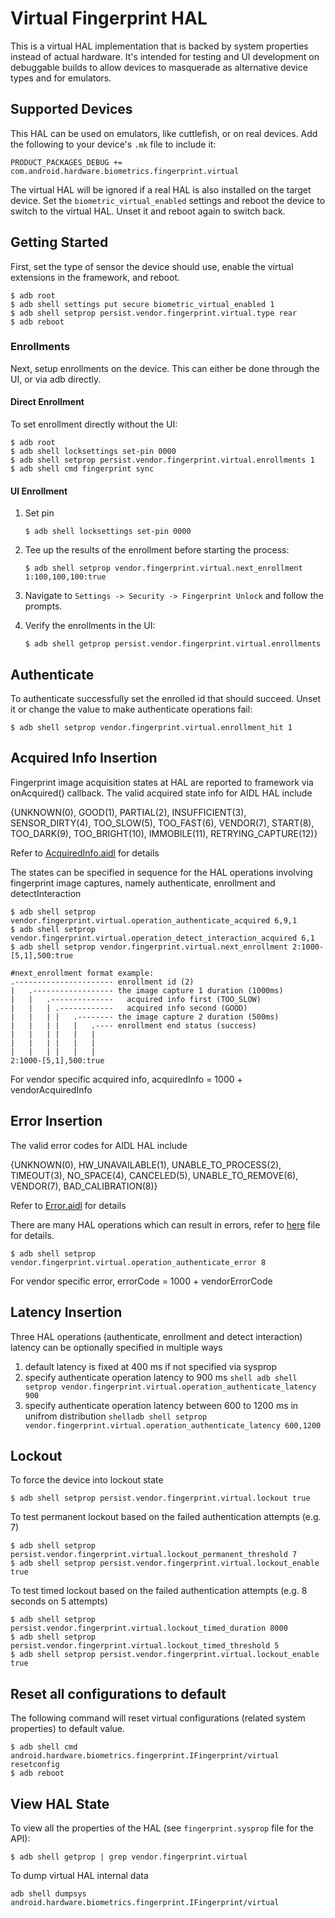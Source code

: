# Virtual Fingerprint HAL

This is a virtual HAL implementation that is backed by system properties instead
of actual hardware. It's intended for testing and UI development on debuggable
builds to allow devices to masquerade as alternative device types and for
emulators.

## Supported Devices

This HAL can be used on emulators, like cuttlefish, or on real devices. Add the
following to your device's `.mk` file to include it:

```
PRODUCT_PACKAGES_DEBUG += com.android.hardware.biometrics.fingerprint.virtual
```

The virtual HAL will be ignored if a real HAL is also installed on the target
device. Set the `biometric_virtual_enabled` settings and reboot the device to
switch to the virtual HAL. Unset it and reboot again to switch back.

## Getting Started

First, set the type of sensor the device should use, enable the virtual
extensions in the framework, and reboot.

```shell
$ adb root
$ adb shell settings put secure biometric_virtual_enabled 1
$ adb shell setprop persist.vendor.fingerprint.virtual.type rear
$ adb reboot
```

### Enrollments

Next, setup enrollments on the device. This can either be done through the UI,
or via adb directly.

#### Direct Enrollment

To set enrollment directly without the UI:

```shell
$ adb root
$ adb shell locksettings set-pin 0000
$ adb shell setprop persist.vendor.fingerprint.virtual.enrollments 1
$ adb shell cmd fingerprint sync
```

#### UI Enrollment

1. Set pin
      ```shell
      $ adb shell locksettings set-pin 0000
      ```
2. Tee up the results of the enrollment before starting the process:

      ```shell
      $ adb shell setprop vendor.fingerprint.virtual.next_enrollment 1:100,100,100:true
      ```

3. Navigate to `Settings -> Security -> Fingerprint Unlock` and follow the
   prompts.
4. Verify the enrollments in the UI:

      ```shell
      $ adb shell getprop persist.vendor.fingerprint.virtual.enrollments
      ```

## Authenticate

To authenticate successfully set the enrolled id that should succeed. Unset it
or change the value to make authenticate operations fail:

````shell
$ adb shell setprop vendor.fingerprint.virtual.enrollment_hit 1
````

## Acquired Info Insertion

Fingerprint image acquisition states at HAL are reported to framework via onAcquired() callback. The valid acquired state info for AIDL HAL include

{UNKNOWN(0), GOOD(1), PARTIAL(2), INSUFFICIENT(3), SENSOR_DIRTY(4), TOO_SLOW(5), TOO_FAST(6), VENDOR(7), START(8), TOO_DARK(9), TOO_BRIGHT(10), IMMOBILE(11), RETRYING_CAPTURE(12)}

Refer to [AcquiredInfo.aidl](../android/hardware/biometrics/fingerprint/AcquiredInfo.aidl) for details


The states can be specified in sequence for the HAL operations involving fingerprint image captures, namely authenticate, enrollment and detectInteraction

```shell
$ adb shell setprop vendor.fingerprint.virtual.operation_authenticate_acquired 6,9,1
$ adb shell setprop vendor.fingerprint.virtual.operation_detect_interaction_acquired 6,1
$ adb shell setprop vendor.fingerprint.virtual.next_enrollment 2:1000-[5,1],500:true

#next_enrollment format example:
.---------------------- enrollment id (2)
|   .------------------ the image capture 1 duration (1000ms)
|   |   .--------------   acquired info first (TOO_SLOW)
|   |   | .------------   acquired info second (GOOD)
|   |   | |   .-------- the image capture 2 duration (500ms)
|   |   | |   |   .---- enrollment end status (success)
|   |   | |   |   |
|   |   | |   |   |
|   |   | |   |   |
2:1000-[5,1],500:true
```
For vendor specific acquired info, acquiredInfo = 1000 + vendorAcquiredInfo

## Error Insertion
The valid error codes for AIDL HAL include

{UNKNOWN(0), HW_UNAVAILABLE(1), UNABLE_TO_PROCESS(2), TIMEOUT(3), NO_SPACE(4), CANCELED(5), UNABLE_TO_REMOVE(6), VENDOR(7), BAD_CALIBRATION(8)}

Refer to [Error.aidl](../android/hardware/biometrics/fingerprint/Error.aidl) for details


There are many HAL operations which can result in errors, refer to [here](fingerprint.sysprop) file for details.

```shell
$ adb shell setprop vendor.fingerprint.virtual.operation_authenticate_error 8
```
For vendor specific error, errorCode = 1000 + vendorErrorCode

## Latency Insertion
Three HAL operations (authenticate, enrollment and detect interaction) latency can be optionally specified in multiple ways
1. default latency is fixed at 400 ms if not specified via sysprop
2. specify authenticate operation latency to 900 ms
      ```shell adb shell setprop vendor.fingerprint.virtual.operation_authenticate_latency 900```
3. specify authenticate operation latency between 600 to 1200 ms in unifrom distribution
      ```shelladb shell setprop vendor.fingerprint.virtual.operation_authenticate_latency 600,1200```

## Lockout
To force the device into lockout state
```shell
$ adb shell setprop persist.vendor.fingerprint.virtual.lockout true
```
To test permanent lockout based on the failed authentication attempts (e.g. 7)
```shell
$ adb shell setprop persist.vendor.fingerprint.virtual.lockout_permanent_threshold 7
$ adb shell setprop persist.vendor.fingerprint.virtual.lockout_enable true
```
To test timed lockout based on the failed authentication attempts (e.g. 8 seconds on 5 attempts)
```shell
$ adb shell setprop persist.vendor.fingerprint.virtual.lockout_timed_duration 8000
$ adb shell setprop persist.vendor.fingerprint.virtual.lockout_timed_threshold 5
$ adb shell setprop persist.vendor.fingerprint.virtual.lockout_enable true
```

## Reset all configurations to default
The following command will reset virtual configurations (related system properties) to default value.
```shell
$ adb shell cmd android.hardware.biometrics.fingerprint.IFingerprint/virtual resetconfig
$ adb reboot
```

## View HAL State

To view all the properties of the HAL (see `fingerprint.sysprop` file for the API):

```shell
$ adb shell getprop | grep vendor.fingerprint.virtual
```
To dump virtual HAL internal data
```shell
adb shell dumpsys android.hardware.biometrics.fingerprint.IFingerprint/virtual
```
